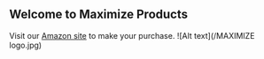 ## Welcome to Maximize Products
Visit our [Amazon site](https://www.amazon.com/dp/B07MM1QTQ6) to make your purchase.
![Alt text](/MAXIMIZE logo.jpg)
